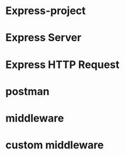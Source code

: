 # Express-project

# Express Server

# Express HTTP Request

# postman

# middleware

# custom middleware
